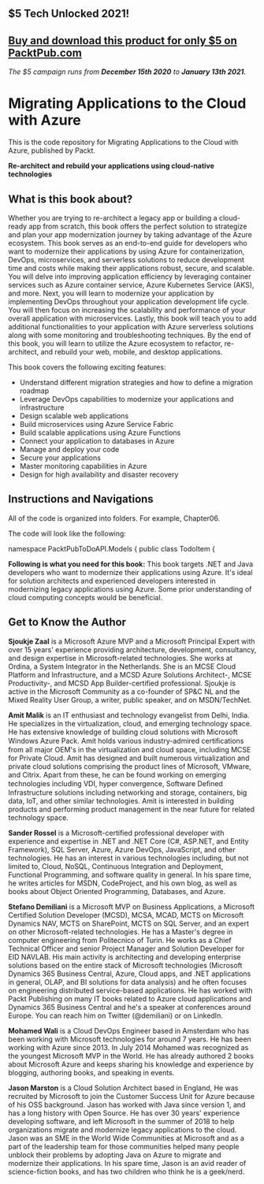 ## $5 Tech Unlocked 2021!
[Buy and download this product for only $5 on PacktPub.com](https://www.packtpub.com/)
-----
*The $5 campaign         runs from __December 15th 2020__ to __January 13th 2021.__*

# Migrating Applications to the Cloud with Azure


This is the code repository for Migrating Applications to the Cloud with Azure, published by Packt.

**Re-architect and rebuild your applications using cloud-native technologies**

## What is this book about?
Whether you are trying to re-architect a legacy app or building a cloud-ready app from scratch, this book offers the perfect solution to strategize and plan your app modernization journey by taking advantage of the Azure ecosystem. This book serves as an end-to-end guide for developers who want to modernize their applications by using Azure for containerization, DevOps, microservices, and serverless solutions to reduce development time and costs while making their applications robust, secure, and scalable.
You will delve into improving application efficiency by leveraging container services such as Azure container service, Azure Kubernetes Service (AKS), and more. Next, you will learn to modernize your application by implementing DevOps throughout your application development life cycle. You will then focus on increasing the scalability and performance of your overall application with microservices. Lastly, this book will teach you to add additional functionalities to your application with Azure serverless solutions along with some monitoring and troubleshooting techniques.
By the end of this book, you will learn to utilize the Azure ecosystem to refactor, re-architect, and rebuild your web, mobile, and desktop applications.

This book covers the following exciting features:
* Understand different migration strategies and how to define a migration roadmap
* Leverage DevOps capabilities to modernize your applications and infrastructure
* Design scalable web applications
* Build microservices using Azure Service Fabric
* Build scalable applications using Azure Functions
* Connect your application to databases in Azure
* Manage and deploy your code
* Secure your applications
* Master monitoring capabilities in Azure
* Design for high availability and disaster recovery


## Instructions and Navigations
All of the code is organized into folders. For example, Chapter06.

The code will look like the following:

namespace PacktPubToDoAPI.Models
{
public class TodoItem
{

**Following is what you need for this book:**
This book targets .NET and Java developers who want to modernize their applications using Azure. It's ideal for solution architects and experienced developers interested in modernizing legacy applications using Azure. Some prior understanding of cloud computing concepts would be beneficial.





## Get to Know the Author
**Sjoukje Zaal**
is a Microsoft Azure MVP and a Microsoft Principal Expert with over 15 years' experience providing architecture, development, consultancy, and design expertise in Microsoft-related technologies. She works at Ordina, a System Integrator in the Netherlands. She is an MCSE Cloud Platform and Infrastructure, and a MCSD Azure Solutions Architect-, MCSE Productivity-, and MCSD App Builder-certified professional.
Sjoukje is active in the Microsoft Community as a co-founder of SP&C NL and the Mixed Reality User Group, a writer, public speaker, and on MSDN/TechNet.

**Amit Malik**
is an IT enthusiast and technology evangelist from Delhi, India. He specializes in the virtualization, cloud, and emerging technology space. He has extensive knowledge of building cloud solutions with Microsoft Windows Azure Pack. Amit holds various industry-admired certiﬁcations from all major OEM's in the virtualization and cloud space, including MCSE for Private Cloud. Amit has designed and built numerous virtualization and private cloud solutions comprising the product lines of Microsoft, VMware, and Citrix. Apart from these, he can be found working on emerging technologies including VDI, hyper convergence, Software Deﬁned Infrastructure solutions including networking and storage, containers, big data, IoT, and other similar technologies. Amit is interested in building products and performing product management in the near future for related technology space. 

**Sander Rossel**
is a Microsoft-certified professional developer with experience and expertise in .NET and .NET Core (C#, ASP.NET, and Entity Framework), SQL Server, Azure, Azure DevOps, JavaScript, and other technologies.
He has an interest in various technologies including, but not limited to, Cloud, NoSQL, Continuous Integration and Deployment, Functional Programming, and software quality in general.
In his spare time, he writes articles for MSDN, CodeProject, and his own blog, as well as books about Object Oriented Programming, Databases, and Azure.

**Stefano Demiliani**
is a Microsoft MVP on Business Applications, a Microsoft Certified Solution Developer (MCSD), MCSA, MCAD, MCTS on Microsoft Dynamics NAV, MCTS on SharePoint, MCTS on SQL Server, and an expert on other Microsoft-related technologies.
He has a Master's degree in computer engineering from Politecnico of Turin. He works as a Chief Technical Officer and senior Project Manager and Solution Developer for EID NAVLAB.
His main activity is architecting and developing enterprise solutions based on the entire stack of Microsoft technologies (Microsoft Dynamics 365 Business Central, Azure, Cloud apps, and .NET applications in general, OLAP, and BI solutions for data analysis) and he often focuses on engineering distributed service-based applications.
He has worked with Packt Publishing on many IT books related to Azure cloud applications and Dynamics 365 Business Central and he's a speaker at conferences around Europe. You can reach him on Twitter (@demiliani) or on LinkedIn.

**Mohamed Wali**
is a Cloud DevOps Engineer based in Amsterdam who has been working with Microsoft technologies for around 7 years. He has been working with Azure since 2013. In July 2014 Mohamed was recognized as the youngest Microsoft MVP in the World. He has already authored 2 books about Microsoft Azure and keeps sharing his knowledge and experience by blogging, authoring books, and speaking in events.

**Jason Marston**
is a Cloud Solution Architect based in England, He was recruited by Microsoft to join the Customer Success Unit for Azure because of his OSS background. Jason has worked with Java since version 1, and has a long history with Open Source. He has over 30 years' experience developing software, and left Microsoft in the summer of 2018 to help organizations migrate and modernize legacy applications to the cloud. Jason was an SME in the World Wide Communities at Microsoft and as a part of the leadership team for those communities helped many people unblock their problems by adopting Java on Azure to migrate and modernize their applications.
In his spare time, Jason is an avid reader of science-fiction books, and has two children who think he is a geek/nerd.



